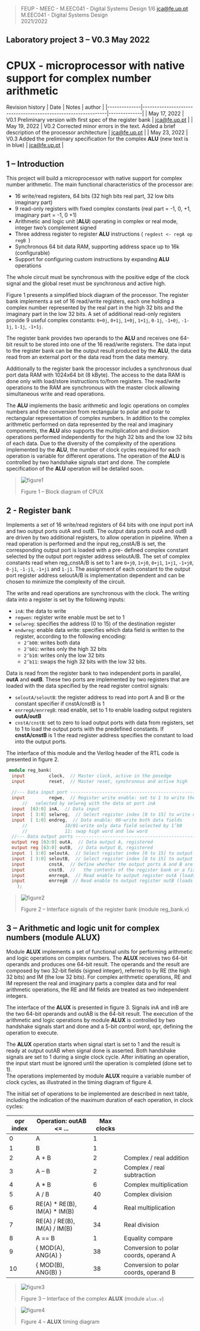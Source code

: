 >
>FEUP - MEEC - M.EEC041 - Digital Systems Design  1/6 
>jca@fe.up.pt   
>M.EEC041 - Digital Systems Design  
>2021/2022 
>
 
## Laboratory project 3 – V0.3 May 2022 
 
# CPUX - microprocessor with native support for complex number arithmetic 
 
Revision history 
| Date         |                                Notes                          |   author     |
|--------------|---------------------------------------------------------------|--------------|
| May 17, 2022 | V0.1 Preliminary version with first spec of the register bank | jca@fe.up.pt |
| May 19, 2022 | V0.2 Corrected minor errors in the text. Added a brief description of the processor architecture | jca@fe.up.pt |
| May 23, 2022 | V0.3 Added the preliminary specification for the complex __ALU__ (new text is in blue) | jca@fe.up.pt |

 
## 1 – Introduction 
 
This  project  will  build  a  microprocessor  with  native  support  for  complex  number arithmetic. The main functional characteristics of the processor are: 
 
-  16 write/read registers, 64 bits (32 high bits real part, 32 low bits imaginary part) 
-  9 read-only registers with fixed complex constants (real part = -1, 0, +1, imaginary part = -1, 0 +1) 
-  Arithmetic and logic unit (____ALU____) operating in complex or real mode, integer two’s complement signed 
-  Three address register to register __ALU__ instructions ( `regdest <- regA op regB `) 
-  Synchronous 64 bit data RAM, supporting address space up to 16k (configurable) 
-  Support for configuring custom instructions by expanding __ALU__ operations 
 
The whole circuit must be synchronous with the positive edge of the clock signal and the global reset must be synchronous and active high. 
 
Figure  1  presents  a  simplified  block  diagram  of  the  processor.  The  register  bank implements  a  set  of  16  read/write  registers,  each  one  holding  a  complex  number represented by the real part in the high 32 bits and the imaginary part in the low 32 bits. A set of additional read-only registers provide 9 useful complex constants: `0+0j`, `0+1j`, `1+0j`, `1+1j`, `0-1j`, `-1+0j`, `-1-1j`, `1-1j`, `-1+1j`.  
 
The register bank provides two operands to the __ALU__ and receives one 64-bit result to be 
stored into one of the 16 read/write registers. The data input to the register bank can be 
the output result produced by the __ALU__, the data read from an external port or the data 
read from the data memory. 
 
Additionally to the register bank the processor includes a synchronous dual port data RAM 
with  1024x64  bit  (8  kByte).  The  access  to  the  data  RAM  is  done  only  with  load/store 
instructions to/from registers. The read/write operations to the RAM are synchronous with 
the master clock allowing simultaneous write and read operations. 
 
The __ALU__ implements the basic arithmetic and  logic operations on complex numbers and 
the  conversion  from  rectangular  to  polar  and  polar  to  rectangular  representation  of 
complex numbers. In addition to the complex arithmetic performed on data represented 
by  the  real  and  imaginary  components,  the  __ALU__  also  supports  the  multiplication  and 
division  operations performed independently for  the  high  32 bits and the  low 32 bits  of 
each data. Due to the diversity of the complexity of the operations implemented by the 
__ALU__,  the  number  of  clock  cycles  required  for  each  operation  is  variable  for  different 
operations.  The  operation  of  the  __ALU__  is  controlled  by  two  handshake  signals  start  and 
done. The complete specification of the __ALU__ operation will be detailed soon. 
 
>![figure1](doc/img/img1.png)
>
>Figure 1 – Block diagram of CPUX 
 
 
## 2 - Register bank 
Implements a set of 16 write/read registers of 64 bits with one input port inA and two 
output  ports  outA  and  outB.  The  output  data  ports  outA  and  outB  are  driven  by  two 
additional registers, to allow operation in pipeline. When a read operation is performed 
and  the  input  reg_cnstA/B  is  set,  the  corresponding  output  port  is  loaded  with  a  pre-
defined complex constant selected by the output port register address seloutA/B. The set 
of complex constants read when reg_cnstA/B is set to 1 are `0+j0`, `1+j0`, `0+j1`, `1+j1`, `-1+j0`, 
`0-j1`, `-1-j1`, `-1+j1` and `1-j1`. The assignment of each constant to the output port register 
address  seloutA/B  is  implementation  dependent  and  can  be  chosen  to  minimize  the 
complexity of the circuit. 
 
The  write  and  read  operations  are  synchronous  with  the  clock.  The  writing  data  into  a 
register is set by the following inputs: 
- `inA`: the data to write 
- `regwen`: register write enable must be set to 1 
- `selwreg`: specifies the address (0 to 15) of the destination register 
- `endwreg`:  enable  data  write:  specifies  which  data  field  is  written  to  the  register, according to the following encoding: 
    - `2’b00`: writes both data
    - `2’b01`: writes only the high 32 bits
    - `2’b10`: writes only the low 32 bits
    - `2’b11`: swaps the high 32 bits with the low 32 
bits.

Data is read from the register bank to two independent ports in parallel, __outA__ and __outB__. 
These two ports are implemented by two registers that are loaded with the data specified by the read register control  signals:
- `seloutA/seloutB`: the register address to read into port A and B or the constant specifier if cnstA/cnstB is 1 
- `enrregA/enrregB`: read enable, set to 1 to enable loading output registers __outA/outB__ 
- `cnstA/cnstB`: set to zero to load output ports with data from registers, set to 1 to load the  output  ports  with  the  predefined  constants.  If  __cnstA/cnstB__  is  1  the  read  register address specifies the constant to load into the output ports. 
 
The interface of this module and the Verilog header of the RTL code is presented in figure 2. 
  
```verilog
 module reg_bank( 
  input         clock,  // Master clock, active in the posedge 
  input         reset,  // Master reset, synchronous and active high 
 
  //--- Data input port ----------------------------------------------------   
  input         regwe,  // Register write enable: set to 1 to write the register 
      //   selected by selwreg with the data at port inA 
  input  [63:0] inA,  // Data input 
  input  [ 3:0] selwreg,  // Select register index [0 to 15] to write data from port inA 
  input  [ 1:0] endreg,  // Data enable: 00-write both data fields 
      //              10/01-write only data field selected by 1’b0 
      //              11: swap high word and low word 
  //--- Data output ports --------------------------------------------------   
  output reg [63:0] outA,  // Data output A, registered 
  output reg [63:0] outB,  // Data output B, registered 
  input  [ 3:0] seloutA,  // Select register index [0 to 15] to output port outA 
  input  [ 3:0] seloutB,  // Select register index [0 to 15] to output port outB 
  input         cnstA,  // Define whether the output ports A and B are loaded with 
  input         cnstB,  //   the contents of the register bank or a fixed constant 
  input         enrregA,  // Read enable to output register outA (loads output register) 
  input         enrregB  // Read enable to output register outB (loads output register) 
    ); 
``` 
>![figure2](doc/img/img2.png)
>
>Figure 2 – Interface signals of the register bank (module reg_bank.v) 
 
 
## 3 – Arithmetic and logic unit for complex numbers (module __ALUX__) 
Module  __ALUX__  implements  a  set  of  functional  units  for  performing  arithmetic  and  logic operations on complex numbers. The __ALUX__ receives two 64-bit operands and produces one 64-bit  result.  The  operands  and  the  result  are  composed  by  two  32-bit  fields  (signed integer),  referred  to  by  RE  (the  high  32  bits)  and  IM  (the  low  32  bits).  For  complex arithmetic operations, RE and IM represent the real and imaginary parts a complex data and for real arithmetic operations, the RE and IM fields are treated as two independent integers. 
 
The interface of the __ALUX__ is presented in figure 3. Signals inA and inB are the two 64-bit operands  and  outAB  is  the  64-bit  result.  The  execution  of  the  arithmetic  and  logic operations by module __ALUX__ is controlled by two handshake signals start and done and a 5-bit control word, opr, defining the operation to execute.  
 
The __ALUX__ operation starts when signal start is set to 1 and the result is ready at output outAB when signal done is asserted. Both handshake signals are set to 1 during a single clock  cycle.  After  initiating  an  operation,  the  input  start  must  be  ignored  until  the operation is completed (done set to 1).  
The operations implemented by module __ALUX__ require a variable number of clock cycles, as illustrated in the timing diagram of figure 4. 
 
The initial set of operations to be implemented are described in next table, including the indication of the maximum duration of each operation, in clock cycles: 

| opr index | Operation: outAB <= ...| Max clocks |                             | 
|-----------|------------------------|------------|-----------------------------|
|     0     |            A           |      1     |                             |  
|     1     |            B           |      1     |                             | 
|     2     |          A + B         |      2     | Complex / real addition     |
|     3     |          A – B         |      2     | Complex / real subtraction  |
|     4     |          A * B         |      6     | Complex multiplication      | 
|     5     |          A / B         |     40     | Complex division            | 
|     6     | RE(A) * RE(B), IM(A) * IM(B) | 4 | Real multiplication |
|     7     | RE(A) / RE(B), IM(A) / IM(B) | 34   | Real division |
|     8     |         A == B         |      1     |  Equality compare  |
|     9     |{ MOD(A), ANG(A) }      |     38     | Conversion to polar coords, operand A |
|    10     |{ MOD(B), ANG(B) }      |     38     | Conversion to polar coords, operand B | 

>![figure3](doc/img/img3.png)
>
>Figure 3 – Interface of the complex __ALUX__ (module `alux.v`) 
 
>![figure4](doc/img/img4.png)
>
>Figure 4 – __ALUX__ timing diagram 
 
